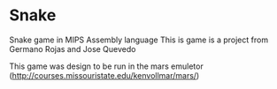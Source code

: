 # Snake
Snake game in MIPS Assembly language 
This is game is a project from Germano Rojas and Jose Quevedo

This game was design to be run in the mars emuletor (http://courses.missouristate.edu/kenvollmar/mars/)
